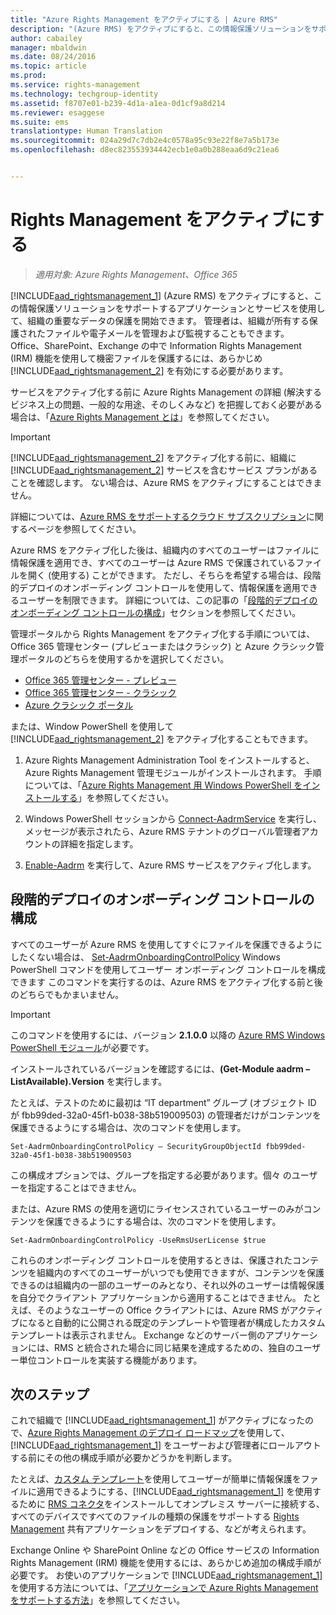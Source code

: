 ```yaml
---
title: "Azure Rights Management をアクティブにする | Azure RMS"
description: "(Azure RMS) をアクティブにすると、この情報保護ソリューションをサポートするアプリケーションとサービスを使用して、組織の重要なデータの保護を開始できます。 管理者は、組織が所有する保護されたファイルや電子メールを管理および監視することもできます。 Office、SharePoint、Exchange の中で Information Rights Management (IRM) 機能を使用して機密ファイルを保護するには、あらかじめ有効にする必要があります。"
author: cabailey
manager: mbaldwin
ms.date: 08/24/2016
ms.topic: article
ms.prod: 
ms.service: rights-management
ms.technology: techgroup-identity
ms.assetid: f8707e01-b239-4d1a-a1ea-0d1cf9a8d214
ms.reviewer: esaggese
ms.suite: ems
translationtype: Human Translation
ms.sourcegitcommit: 024a29d7c7db2e4c0578a95c93e22f8e7a5b173e
ms.openlocfilehash: d8ec823553934442ecb1e0a0b288eaa6d9c21ea6


---
```


# Rights Management をアクティブにする

>*適用対象: Azure Rights Management、Office 365*

[!INCLUDE[aad_rightsmanagement_1](../includes/aad_rightsmanagement_1_md.md)] (Azure RMS) をアクティブにすると、この情報保護ソリューションをサポートするアプリケーションとサービスを使用して、組織の重要なデータの保護を開始できます。 管理者は、組織が所有する保護されたファイルや電子メールを管理および監視することもできます。 Office、SharePoint、Exchange の中で Information Rights Management (IRM) 機能を使用して機密ファイルを保護するには、あらかじめ [!INCLUDE[aad_rightsmanagement_2](../includes/aad_rightsmanagement_2_md.md)] を有効にする必要があります。

サービスをアクティブ化する前に Azure Rights Management の詳細 (解決するビジネス上の問題、一般的な用途、そのしくみなど) を把握しておく必要がある場合は、「[Azure Rights Management とは](../understand-explore/what-is-azure-rms.md)」を参照してください。

> [!IMPORTANT]
> [!INCLUDE[aad_rightsmanagement_2](../includes/aad_rightsmanagement_2_md.md)] をアクティブ化する前に、組織に [!INCLUDE[aad_rightsmanagement_2](../includes/aad_rightsmanagement_2_md.md)] サービスを含むサービス プランがあることを確認します。 ない場合は、Azure RMS をアクティブにすることはできません。
>
> 詳細については、[Azure RMS をサポートするクラウド サブスクリプション](../get-started/requirements-subscriptions.md)に関するページを参照してください。

Azure RMS をアクティブ化した後は、組織内のすべてのユーザーはファイルに情報保護を適用でき、すべてのユーザーは Azure RMS で保護されているファイルを開く (使用する) ことができます。 ただし、そちらを希望する場合は、段階的デプロイのオンボーディング コントロールを使用して、情報保護を適用できるユーザーを制限できます。 詳細については、この記事の「[段階的デプロイのオンボーディング コントロールの構成](#configuring-onboarding-controls-for-a-phased-deployment)」セクションを参照してください。

管理ポータルから Rights Management をアクティブ化する手順については、Office 365 管理センター (プレビューまたはクラシック) と Azure クラシック管理ポータルのどちらを使用するかを選択してください。


- [Office 365 管理センター - プレビュー](activate-office365-preview.md)
- [Office 365 管理センター - クラシック](activate-office365-classic.md)
- [Azure クラシック ポータル](activate-azure-classic.md)

または、Window PowerShell を使用して [!INCLUDE[aad_rightsmanagement_2](../includes/aad_rightsmanagement_2_md.md)] をアクティブ化することもできます。

1. Azure Rights Management Administration Tool をインストールすると、Azure Rights Management 管理モジュールがインストールされます。 手順については、「[Azure Rights Management 用 Windows PowerShell をインストールする](../deploy-use/install-powershell.md)」を参照してください。

2. Windows PowerShell セッションから [Connect-AadrmService](https://msdn.microsoft.com/library/windowsazure/dn629415.aspx) を実行し、メッセージが表示されたら、Azure RMS テナントのグローバル管理者アカウントの詳細を指定します。

3. [Enable-Aadrm](http://msdn.microsoft.com/library/windowsazure/dn629412.aspx) を実行して、Azure RMS サービスをアクティブ化します。

## 段階的デプロイのオンボーディング コントロールの構成
すべてのユーザーが Azure RMS を使用してすぐにファイルを保護できるようにしたくない場合は、 [Set-AadrmOnboardingControlPolicy](http://msdn.microsoft.com/library/azure/dn857521.aspx) Windows PowerShell コマンドを使用してユーザー オンボーディング コントロールを構成できます このコマンドを実行するのは、Azure RMS をアクティブ化する前と後のどちらでもかまいません。

> [!IMPORTANT]
> このコマンドを使用するには、バージョン **2.1.0.0** 以降の [Azure RMS Windows PowerShell モジュール](http://go.microsoft.com/fwlink/?LinkId=257721)が必要です。
>
> インストールされているバージョンを確認するには、**(Get-Module aadrm –ListAvailable).Version** を実行します。

たとえば、テストのために最初は “IT department” グループ (オブジェクト ID が fbb99ded-32a0-45f1-b038-38b519009503) の管理者だけがコンテンツを保護できるようにする場合は、次のコマンドを使用します。

```
Set-AadrmOnboardingControlPolicy – SecurityGroupObjectId fbb99ded-32a0-45f1-b038-38b519009503
```
この構成オプションでは、グループを指定する必要があります。個々 のユーザーを指定することはできません。

または、Azure RMS の使用を適切にライセンスされているユーザーのみがコンテンツを保護できるようにする場合は、次のコマンドを使用します。

```
Set-AadrmOnboardingControlPolicy -UseRmsUserLicense $true
```
これらのオンボーディング コントロールを使用するときは、保護されたコンテンツを組織内のすべてのユーザーがいつでも使用できますが、コンテンツを保護できるのは組織内の一部のユーザーのみとなり、それ以外のユーザーは情報保護を自分でクライアント アプリケーションから適用することはできません。 たとえば、そのようなユーザーの Office クライアントには、Azure RMS がアクティブになると自動的に公開される既定のテンプレートや管理者が構成したカスタム テンプレートは表示されません。  Exchange などのサーバー側のアプリケーションには、RMS と統合された場合に同じ結果を達成するための、独自のユーザー単位コントロールを実装する機能があります。


## 次のステップ
これで組織で [!INCLUDE[aad_rightsmanagement_1](../includes/aad_rightsmanagement_1_md.md)] がアクティブになったので、[Azure Rights Management のデプロイ ロードマップ](../plan-design/deployment-roadmap.md)を使用して、[!INCLUDE[aad_rightsmanagement_1](../includes/aad_rightsmanagement_1_md.md)] をユーザーおよび管理者にロールアウトする前にその他の構成手順が必要かどうかを判断します。 

たとえば、[カスタム テンプレート](configure-custom-templates.md)を使用してユーザーが簡単に情報保護をファイルに適用できるようにする、[!INCLUDE[aad_rightsmanagement_1](../includes/aad_rightsmanagement_1_md.md)] を使用するために [RMS コネクタ](deploy-rms-connector.md)をインストールしてオンプレミス サーバーに接続する、すべてのデバイスですべてのファイルの種類の保護をサポートする [Rights Management](../rms-client/sharing-app-windows.md) 共有アプリケーションをデプロイする、などが考えられます。 

Exchange Online や SharePoint Online などの Office サービスの Information Rights Management (IRM) 機能を使用するには、あらかじめ追加の構成手順が必要です。 お使いのアプリケーションで [!INCLUDE[aad_rightsmanagement_1](../includes/aad_rightsmanagement_1_md.md)] を使用する方法については、「[アプリケーションで Azure Rights Management をサポートする方法](../understand-explore/applications-support.md)」を参照してください。




<!--HONumber=Aug16_HO4-->


